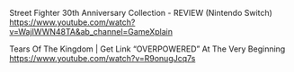 Street Fighter 30th Anniversary Collection - REVIEW (Nintendo Switch)
https://www.youtube.com/watch?v=WajIWWN48TA&ab_channel=GameXplain



Tears Of The Kingdom | Get Link “OVERPOWERED” At The Very Beginning
https://www.youtube.com/watch?v=R9onugJcq7s